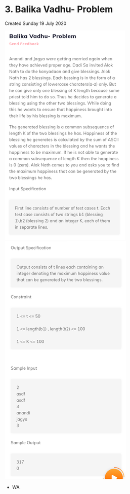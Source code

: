 # 3. Balika Vadhu- Problem

Created Sunday 19 July 2020

![](/assets/3._Balika_Vadhu-_Problem_-_120-image-1.png)
![](/assets/3._Balika_Vadhu-_Problem_-_120-image-2.png)

- WA
